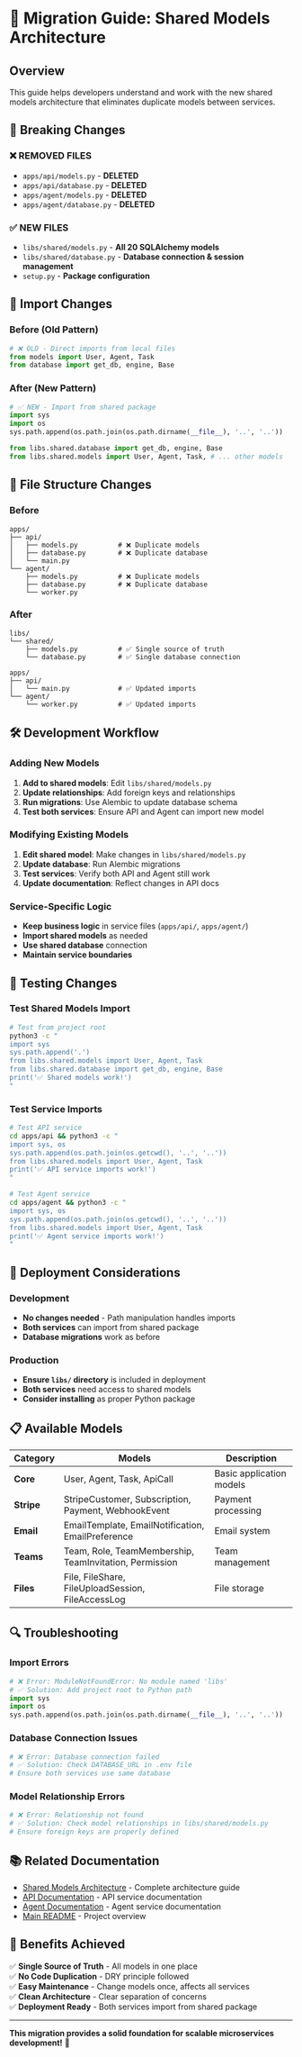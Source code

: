 # 🔄 Migration Guide: Shared Models Architecture

## Overview

This guide helps developers understand and work with the new shared models architecture that eliminates duplicate models between services.

## 🚨 Breaking Changes

### ❌ **REMOVED FILES**
- `apps/api/models.py` - **DELETED**
- `apps/api/database.py` - **DELETED**  
- `apps/agent/models.py` - **DELETED**
- `apps/agent/database.py` - **DELETED**

### ✅ **NEW FILES**
- `libs/shared/models.py` - **All 20 SQLAlchemy models**
- `libs/shared/database.py` - **Database connection & session management**
- `setup.py` - **Package configuration**

## 🔧 Import Changes

### Before (Old Pattern)
```python
# ❌ OLD - Direct imports from local files
from models import User, Agent, Task
from database import get_db, engine, Base
```

### After (New Pattern)
```python
# ✅ NEW - Import from shared package
import sys
import os
sys.path.append(os.path.join(os.path.dirname(__file__), '..', '..'))

from libs.shared.database import get_db, engine, Base
from libs.shared.models import User, Agent, Task, # ... other models
```

## 📁 File Structure Changes

### Before
```
apps/
├── api/
│   ├── models.py          # ❌ Duplicate models
│   ├── database.py        # ❌ Duplicate database
│   └── main.py
└── agent/
    ├── models.py          # ❌ Duplicate models  
    ├── database.py        # ❌ Duplicate database
    └── worker.py
```

### After
```
libs/
└── shared/
    ├── models.py          # ✅ Single source of truth
    └── database.py        # ✅ Single database connection

apps/
├── api/
│   └── main.py            # ✅ Updated imports
└── agent/
    └── worker.py          # ✅ Updated imports
```

## 🛠️ Development Workflow

### Adding New Models
1. **Add to shared models**: Edit `libs/shared/models.py`
2. **Update relationships**: Add foreign keys and relationships
3. **Run migrations**: Use Alembic to update database schema
4. **Test both services**: Ensure API and Agent can import new model

### Modifying Existing Models
1. **Edit shared model**: Make changes in `libs/shared/models.py`
2. **Update database**: Run Alembic migrations
3. **Test services**: Verify both API and Agent still work
4. **Update documentation**: Reflect changes in API docs

### Service-Specific Logic
- **Keep business logic** in service files (`apps/api/`, `apps/agent/`)
- **Import shared models** as needed
- **Use shared database** connection
- **Maintain service boundaries**

## 🧪 Testing Changes

### Test Shared Models Import
```bash
# Test from project root
python3 -c "
import sys
sys.path.append('.')
from libs.shared.models import User, Agent, Task
from libs.shared.database import get_db, engine, Base
print('✅ Shared models work!')
"
```

### Test Service Imports
```bash
# Test API service
cd apps/api && python3 -c "
import sys, os
sys.path.append(os.path.join(os.getcwd(), '..', '..'))
from libs.shared.models import User, Agent, Task
print('✅ API service imports work!')
"

# Test Agent service  
cd apps/agent && python3 -c "
import sys, os
sys.path.append(os.path.join(os.getcwd(), '..', '..'))
from libs.shared.models import User, Agent, Task
print('✅ Agent service imports work!')
"
```

## 🚀 Deployment Considerations

### Development
- **No changes needed** - Path manipulation handles imports
- **Both services** can import from shared package
- **Database migrations** work as before

### Production
- **Ensure `libs/` directory** is included in deployment
- **Both services** need access to shared models
- **Consider installing** as proper Python package

## 📋 Available Models

| Category | Models | Description |
|----------|--------|-------------|
| **Core** | User, Agent, Task, ApiCall | Basic application models |
| **Stripe** | StripeCustomer, Subscription, Payment, WebhookEvent | Payment processing |
| **Email** | EmailTemplate, EmailNotification, EmailPreference | Email system |
| **Teams** | Team, Role, TeamMembership, TeamInvitation, Permission | Team management |
| **Files** | File, FileShare, FileUploadSession, FileAccessLog | File storage |

## 🔍 Troubleshooting

### Import Errors
```python
# ❌ Error: ModuleNotFoundError: No module named 'libs'
# ✅ Solution: Add project root to Python path
import sys
import os
sys.path.append(os.path.join(os.path.dirname(__file__), '..', '..'))
```

### Database Connection Issues
```python
# ❌ Error: Database connection failed
# ✅ Solution: Check DATABASE_URL in .env file
# Ensure both services use same database
```

### Model Relationship Errors
```python
# ❌ Error: Relationship not found
# ✅ Solution: Check model relationships in libs/shared/models.py
# Ensure foreign keys are properly defined
```

## 📚 Related Documentation

- [Shared Models Architecture](SHARED_MODELS_ARCHITECTURE.md) - Complete architecture guide
- [API Documentation](apps/api/README.md) - API service documentation  
- [Agent Documentation](apps/agent/README.md) - Agent service documentation
- [Main README](README.md) - Project overview

## 🎯 Benefits Achieved

✅ **Single Source of Truth** - All models in one place  
✅ **No Code Duplication** - DRY principle followed  
✅ **Easy Maintenance** - Change models once, affects all services  
✅ **Clean Architecture** - Clear separation of concerns  
✅ **Deployment Ready** - Both services import from shared package  

---

**This migration provides a solid foundation for scalable microservices development!** 🚀
